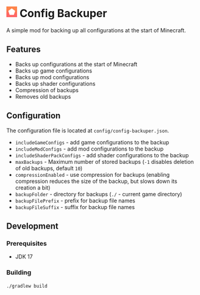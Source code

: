 # <img src="src/main/resources/assets/config-backuper/icon.png" width="28"> Config Backuper

A simple mod for backing up all configurations at the start of Minecraft.

## Features

- Backs up configurations at the start of Minecraft
- Backs up game configurations
- Backs up mod configurations
- Backs up shader configurations
- Compression of backups
- Removes old backups

## Configuration

The configuration file is located at `config/config-backuper.json`.

- `includeGameConfigs` - add game configurations to the backup
- `includeModConfigs` - add mod configurations to the backup
- `includeShaderPackConfigs` - add shader configurations to the backup
- `maxBackups` - Maximum number of stored backups (`-1` disables deletion of old backups, default `10`)
- `compressionEnabled` - use compression for backups (enabling compression reduces the size of the backup, but slows down its creation a bit)
- `backupFolder` - directory for backups (`./` - current game directory)
- `backupFilePrefix` - prefix for backup file names
- `backupFileSuffix` - suffix for backup file names

## Development

### Prerequisites

- JDK 17

### Building

```shell
./gradlew build
```
